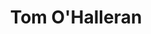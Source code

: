 ---
layout: default
tag: az
title: Tom O'Halleran
image: https://pbs.twimg.com/profile_images/489446288207798272/jcrS7vRL_400x400.png
district: 1
party: Independent
seat: House
website: http://www.tomohalleran.com/
donate: https://secure.actblue.com/contribute/page/sdtomohalleran
---